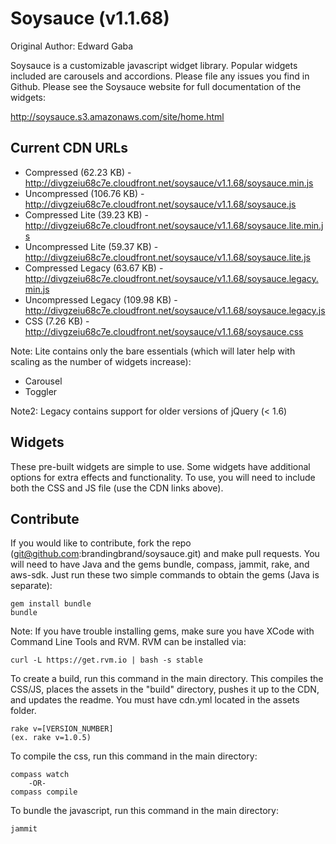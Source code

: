 # Soysauce (v1.1.68)
Original Author: Edward Gaba

Soysauce is a customizable javascript widget library. Popular widgets included are carousels and accordions. Please file any issues you find in Github. Please see the Soysauce website for full documentation of the widgets:

http://soysauce.s3.amazonaws.com/site/home.html

## Current CDN URLs
* Compressed (62.23 KB) - http://divgzeiu68c7e.cloudfront.net/soysauce/v1.1.68/soysauce.min.js
* Uncompressed (106.76 KB) - http://divgzeiu68c7e.cloudfront.net/soysauce/v1.1.68/soysauce.js
* Compressed Lite (39.23 KB) - http://divgzeiu68c7e.cloudfront.net/soysauce/v1.1.68/soysauce.lite.min.js
* Uncompressed Lite (59.37 KB) - http://divgzeiu68c7e.cloudfront.net/soysauce/v1.1.68/soysauce.lite.js
* Compressed Legacy (63.67 KB) - http://divgzeiu68c7e.cloudfront.net/soysauce/v1.1.68/soysauce.legacy.min.js
* Uncompressed Legacy (109.98 KB) - http://divgzeiu68c7e.cloudfront.net/soysauce/v1.1.68/soysauce.legacy.js
* CSS (7.26 KB) - http://divgzeiu68c7e.cloudfront.net/soysauce/v1.1.68/soysauce.css

Note: Lite contains only the bare essentials (which will later help with scaling as the number of widgets increase):
* Carousel
* Toggler

Note2: Legacy contains support for older versions of jQuery (< 1.6)

## Widgets
These pre-built widgets are simple to use. Some widgets have additional options for extra effects and functionality. To use, you will need to include both the CSS and JS file (use the CDN links above).

## Contribute
If you would like to contribute, fork the repo (git@github.com:brandingbrand/soysauce.git) and make pull requests. You will need to have Java and the gems bundle, compass, jammit, rake, and aws-sdk. Just run these two simple commands to obtain the gems (Java is separate):

	gem install bundle
	bundle

Note: If you have trouble installing gems, make sure you have XCode with Command Line Tools and RVM. RVM can be installed via:

	curl -L https://get.rvm.io | bash -s stable

To create a build, run this command in the main directory. This compiles the CSS/JS, places the assets in the "build" directory, pushes it up to the CDN, and updates the readme. You must have cdn.yml located in the assets folder.

	rake v=[VERSION_NUMBER]
	(ex. rake v=1.0.5)

To compile the css, run this command in the main directory:

	compass watch
		-OR-
	compass compile

To bundle the javascript, run this command in the main directory:

	jammit
